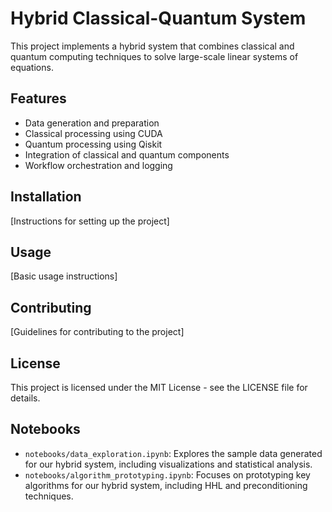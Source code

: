 
# Hybrid Classical-Quantum System

This project implements a hybrid system that combines classical and quantum computing techniques to solve large-scale linear systems of equations.

## Features
- Data generation and preparation
- Classical processing using CUDA
- Quantum processing using Qiskit
- Integration of classical and quantum components
- Workflow orchestration and logging

## Installation
[Instructions for setting up the project]

## Usage
[Basic usage instructions]

## Contributing
[Guidelines for contributing to the project]

## License
This project is licensed under the MIT License - see the LICENSE file for details.

## Notebooks

- `notebooks/data_exploration.ipynb`: Explores the sample data generated for our hybrid system, including visualizations and statistical analysis.
- `notebooks/algorithm_prototyping.ipynb`: Focuses on prototyping key algorithms for our hybrid system, including HHL and preconditioning techniques.
    